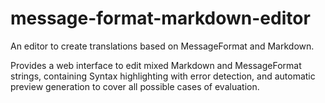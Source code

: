 # message-format-markdown-editor
An editor to create translations based on MessageFormat and Markdown. 

Provides a web interface to edit mixed Markdown and MessageFormat strings, containing Syntax highlighting with error detection, and automatic preview generation to cover all possible cases of evaluation. 